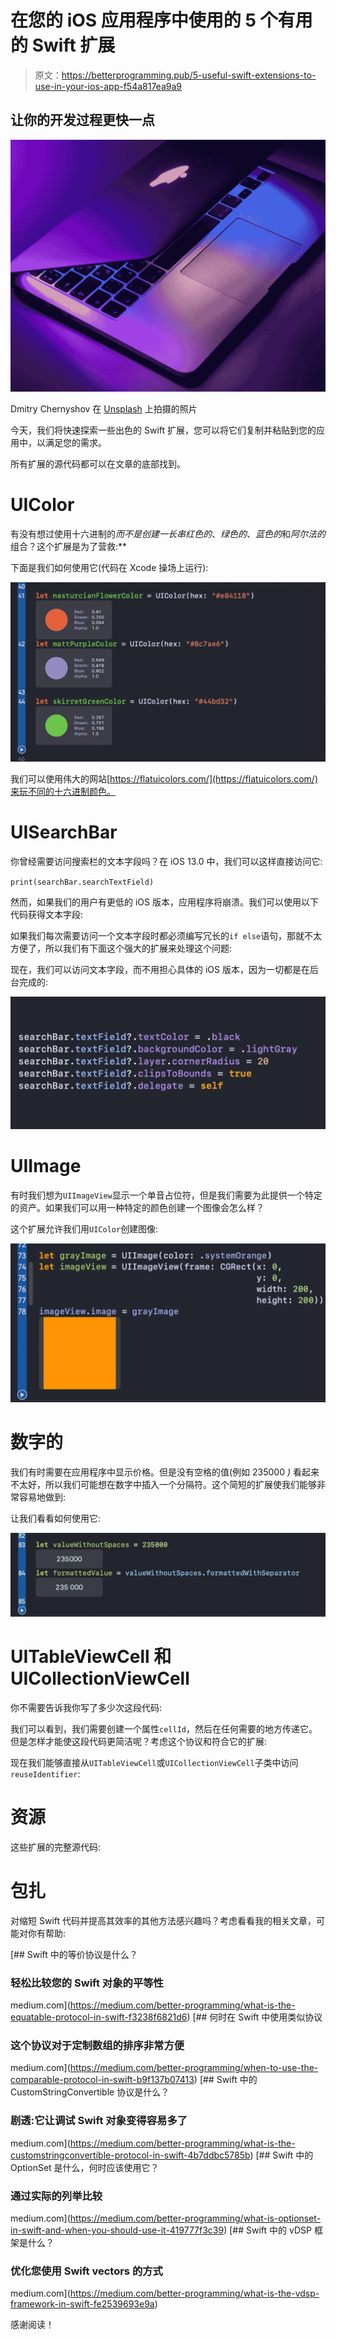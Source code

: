 # 在您的 iOS 应用程序中使用的 5 个有用的 Swift 扩展

> 原文：<https://betterprogramming.pub/5-useful-swift-extensions-to-use-in-your-ios-app-f54a817ea9a9>

## 让你的开发过程更快一点

![](img/47de36913a718a27349d5f9b4b92b264.png)

Dmitry Chernyshov 在 [Unsplash](https://unsplash.com?utm_source=medium&utm_medium=referral) 上拍摄的照片

今天，我们将快速探索一些出色的 Swift 扩展，您可以将它们复制并粘贴到您的应用中，以满足您的需求。

所有扩展的源代码都可以在文章的底部找到。

# UIColor

有没有想过使用十六进制的*而不是创建一长串红色的*、*绿色的*、*蓝色的*和*阿尔法的*组合？这个扩展是为了营救:**

下面是我们如何使用它(代码在 Xcode 操场上运行):

![](img/d18f34f64dc28097b2bb8a0d5212b974.png)

我们可以使用伟大的网站[https://flatuicolors.com/](https://flatuicolors.com/)来玩不同的十六进制颜色。

# UISearchBar

你曾经需要访问搜索栏的文本字段吗？在 iOS 13.0 中，我们可以这样直接访问它:

`print(searchBar.searchTextField)`

然而，如果我们的用户有更低的 iOS 版本，应用程序将崩溃。我们可以使用以下代码获得文本字段:

如果我们每次需要访问一个文本字段时都必须编写冗长的`if else`语句，那就不太方便了，所以我们有下面这个强大的扩展来处理这个问题:

现在，我们可以访问文本字段，而不用担心具体的 iOS 版本，因为一切都是在后台完成的:

![](img/aa51beb2026039794b7e56b2690578d8.png)

# UIImage

有时我们想为`UIImageView`显示一个单音占位符，但是我们需要为此提供一个特定的资产。如果我们可以用一种特定的颜色创建一个图像会怎么样？

这个扩展允许我们用`UIColor`创建图像:

![](img/7eb6e75b4f8a2d52fc4d4a0e0fe6a961.png)

# 数字的

我们有时需要在应用程序中显示价格。但是没有空格的值(例如 235000 *)* 看起来不太好，所以我们可能想在数字中插入一个分隔符。这个简短的扩展使我们能够非常容易地做到:

让我们看看如何使用它:

![](img/112f68bcc85a3d8cc25ef71af2a71ef0.png)

# UITableViewCell 和 UICollectionViewCell

你不需要告诉我你写了多少次这段代码:

我们可以看到，我们需要创建一个属性`cellId`，然后在任何需要的地方传递它。但是怎样才能使这段代码更简洁呢？考虑这个协议和符合它的扩展:

现在我们能够直接从`UITableViewCell`或`UICollectionViewCell`子类中访问`reuseIdentifier`:

# 资源

这些扩展的完整源代码:

# 包扎

对缩短 Swift 代码并提高其效率的其他方法感兴趣吗？考虑看看我的相关文章，可能对你有帮助:

[](https://medium.com/better-programming/what-is-the-equatable-protocol-in-swift-f3238f6821d6) [## Swift 中的等价协议是什么？

### 轻松比较您的 Swift 对象的平等性

medium.com](https://medium.com/better-programming/what-is-the-equatable-protocol-in-swift-f3238f6821d6) [](https://medium.com/better-programming/when-to-use-the-comparable-protocol-in-swift-b9f137b07413) [## 何时在 Swift 中使用类似协议

### 这个协议对于定制数组的排序非常方便

medium.com](https://medium.com/better-programming/when-to-use-the-comparable-protocol-in-swift-b9f137b07413) [](https://medium.com/better-programming/what-is-the-customstringconvertible-protocol-in-swift-4b7ddbc5785b) [## Swift 中的 CustomStringConvertible 协议是什么？

### 剧透:它让调试 Swift 对象变得容易多了

medium.com](https://medium.com/better-programming/what-is-the-customstringconvertible-protocol-in-swift-4b7ddbc5785b) [](https://medium.com/better-programming/what-is-optionset-in-swift-and-when-you-should-use-it-419777f3c39) [## Swift 中的 OptionSet 是什么，何时应该使用它？

### 通过实际的列举比较

medium.com](https://medium.com/better-programming/what-is-optionset-in-swift-and-when-you-should-use-it-419777f3c39) [](https://medium.com/better-programming/what-is-the-vdsp-framework-in-swift-fe2539693e9a) [## Swift 中的 vDSP 框架是什么？

### 优化您使用 Swift vectors 的方式

medium.com](https://medium.com/better-programming/what-is-the-vdsp-framework-in-swift-fe2539693e9a) 

感谢阅读！